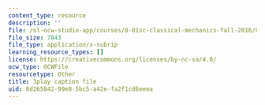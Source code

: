 ```yaml
---
content_type: resource
description: ''
file: /ol-ocw-studio-app/courses/8-01sc-classical-mechanics-fall-2016/8d26584299e85bc5a42efa2f1cd6eeea_ayIgWaBE0aw.vtt
file_size: 7843
file_type: application/x-subrip
learning_resource_types: []
license: https://creativecommons.org/licenses/by-nc-sa/4.0/
ocw_type: OCWFile
resourcetype: Other
title: 3play caption file
uid: 8d265842-99e8-5bc5-a42e-fa2f1cd6eeea
---
```

